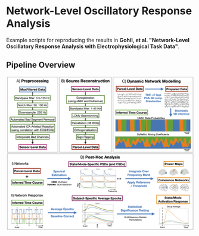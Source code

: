 # Network-Level Oscillatory Response Analysis

Example scripts for reproducing the results in **Gohil, et al. "Network-Level Oscillatory Response Analysis with Electrophysiological Task Data"**.

## Pipeline Overview

![Overview](images/sfig1.png)

